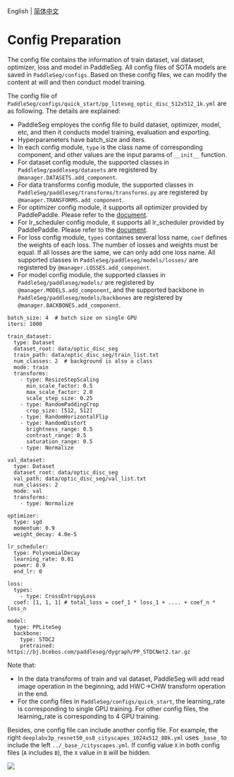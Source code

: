 English | [简体中文 ](pre_config_cn.md)
# Config Preparation

The config file contains the information of train dataset, val dataset, optimizer, loss and model in PaddleSeg.
All config files of SOTA models are saved in `PaddleSeg/configs`.
Based on these config files, we can modify the content at will and then conduct model training.

The config file of `PaddleSeg/configs/quick_start/pp_liteseg_optic_disc_512x512_1k.yml` are as following. The details are explained:
* PaddleSeg employes the config file to build dataset, optimizer, model, etc, and then it conducts model training, evaluation and exporting.
* Hyperparameters have batch_size and iters.
* In each config module, `type` is the class name of corresponding component, and other values are the input params of `__init__` function.
* For dataset config module,  the supported classes in `PaddleSeg/paddleseg/datasets` are registered by `@manager.DATASETS.add_component`.
* For data transforms config module, the supported classes in `PaddleSeg/paddleseg/transforms/transforms.py` are registered by `@manager.TRANSFORMS.add_component`.
* For optimizer config module, it supports all optimizer provided by PaddlePaddle. Please refer to the [document](https://www.paddlepaddle.org.cn/documentation/docs/zh/api/paddle/optimizer/Overview_cn.html#api).
* For lr_scheduler config module, it supports all lr_scheduler provided by PaddlePaddle. Please refer to the [document](https://www.paddlepaddle.org.cn/documentation/docs/zh/api/paddle/optimizer/Overview_cn.html#about-lr).
* For loss config module, `types` containes several loss name, `coef` defines the weights of each loss. The number of losses and weights must be equal. If all losses are the same, we can only add one loss name. All supported classes in `PaddleSeg/paddleseg/models/losses/` are registered by `@manager.LOSSES.add_component`.
* For model config module, the supported classes in `PaddleSeg/paddleseg/models/` are registered by `@manager.MODELS.add_component`, and the supported backbone in `PaddleSeg/paddleseg/models/backbones` are registered by `@manager.BACKBONES.add_component`.

```
batch_size: 4  # batch size on single GPU
iters: 1000  

train_dataset:
  type: Dataset
  dataset_root: data/optic_disc_seg
  train_path: data/optic_disc_seg/train_list.txt
  num_classes: 2  # background is also a class
  mode: train
  transforms:
    - type: ResizeStepScaling
      min_scale_factor: 0.5
      max_scale_factor: 2.0
      scale_step_size: 0.25
    - type: RandomPaddingCrop
      crop_size: [512, 512]
    - type: RandomHorizontalFlip
    - type: RandomDistort
      brightness_range: 0.5
      contrast_range: 0.5
      saturation_range: 0.5
    - type: Normalize

val_dataset:  
  type: Dataset
  dataset_root: data/optic_disc_seg
  val_path: data/optic_disc_seg/val_list.txt
  num_classes: 2
  mode: val
  transforms:
    - type: Normalize

optimizer:
  type: sgd
  momentum: 0.9
  weight_decay: 4.0e-5

lr_scheduler:
  type: PolynomialDecay
  learning_rate: 0.01
  power: 0.9
  end_lr: 0

loss:
  types:
    - type: CrossEntropyLoss
  coef: [1, 1, 1] # total_loss = coef_1 * loss_1 + .... + coef_n * loss_n

model:
  type: PPLiteSeg  
  backbone:  
    type: STDC2
    pretrained: https://bj.bcebos.com/paddleseg/dygraph/PP_STDCNet2.tar.gz

```


Note that:
* In the data transforms of train and val dataset, PaddleSeg will add read image operation in the beginning, add HWC->CHW transform operation in the end.
* For the config files in `PaddleSeg/configs/quick_start`, the learning_rate is corresponding to single GPU training. For other config files, the learning_rate is corresponding to 4 GPU training.

Besides, one config file can include another config file. For example, the right `deeplabv3p_resnet50_os8_cityscapes_1024x512_80k.yml` uses `_base_` to include the left `../_base_/cityscapes.yml`.
If config value `X` in both config files (`A` includes `B`), the `X` value in `B` will be hidden.

![](./images/fig3.png)
